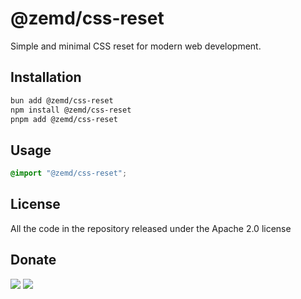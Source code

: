 # @zemd/css-reset

Simple and minimal CSS reset for modern web development.

## Installation

```sh
bun add @zemd/css-reset
npm install @zemd/css-reset
pnpm add @zemd/css-reset
```

## Usage

```css
@import "@zemd/css-reset";
```

## License

All the code in the repository released under the Apache 2.0 license

## Donate

[![](https://img.shields.io/badge/patreon-donate-yellow.svg)](https://www.patreon.com/red_rabbit)
[![](https://img.shields.io/static/v1?label=UNITED24&message=support%20Ukraine&color=blue)](https://u24.gov.ua/)